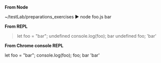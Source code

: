 **From Node**

~/testLab/preparations_exercises
▶ node foo.js
bar


**From REPL**

> let foo = "bar";
undefined
> console.log(foo);
bar
undefined
> foo;
'bar'


**From Chrome console REPL**

let foo = "bar";
console.log(foo);
foo;
bar
'bar'